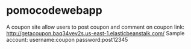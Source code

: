 # pomocodewebapp
A coupon site allow users to post coupon and comment on coupon
link: http://getacoupon.baq34vev2s.us-east-1.elasticbeanstalk.com/
Sample account: 
  username:coupon
  password:post12345
